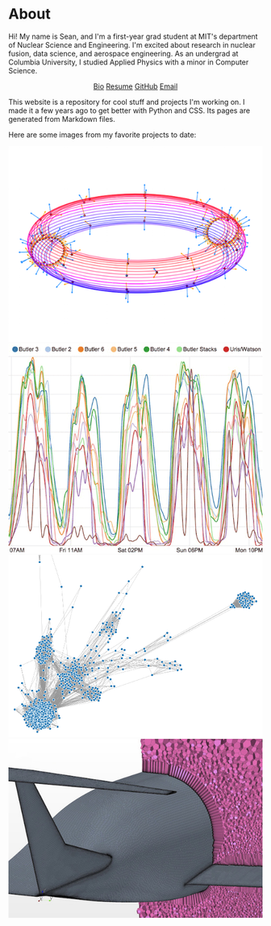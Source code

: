 About
=====

Hi! My name is Sean, and I'm a first-year grad student at MIT's department of Nuclear Science and Engineering. I'm excited about research in nuclear fusion, data science, and aerospace engineering. As an undergrad at Columbia University, I studied Applied Physics with a minor in Computer Science.

<center><a class="button" href="http://engineering.columbia.edu/sean-ballinger"><i class="fa fa-user"></i> Bio</a> <a class="button" href="Ballinger_CV.pdf"><i class="fa fa-file-text-o"></i> Resume</a>  <a class="button" href="https://github.com/sballin"><i class="fa fa-github fa-lg"></i> GitHub</a> <a class="button" href="mailto:sballin@mit.edu"><i class="fa fa-envelope"></i> Email</a></center>

This website is a repository for cool stuff and projects I'm working on. I made it a few years ago to get better with Python and CSS. Its pages are generated from Markdown files.

Here are some images from my favorite projects to date:

<center>
<a href="../science/plasma-current-reconstruction"><img src="thumb_3d.png" class="thumb"></a>
<a href="http://www.columbia.edu/~sbb2151/rho_t/"><img src="thumb_finals.png" class="thumb"></a>
<a href="../projects/friend-graph"><img src="thumb_connections.png" class="thumb"></a>
<!-- <a href="code/mandelbrot"><img src="http://sball.in/thumb_cbrot.png" style="display: inline-block; height: 175px; margin-right: 1%; margin-bottom: 1em;"></a> -->
<a href="../science"><img src="thumb_star.jpg" class="thumb"></a>
</center>
<p style="clear: both;">
